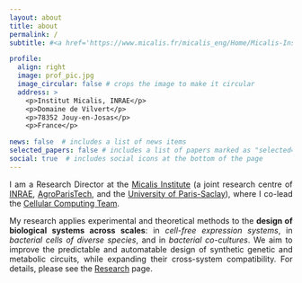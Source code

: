 ```yaml
---
layout: about
title: about
permalink: /
subtitle: #<a href='https://www.micalis.fr/micalis_eng/Home/Micalis-Institute/'>Micalis Institute</a>. #Address. Contacts. Moto. Etc.

profile:
  align: right
  image: prof_pic.jpg
  image_circular: false # crops the image to make it circular
  address: >
    <p>Institut Micalis, INRAE</p>
    <p>Domaine de Vilvert</p>
    <p>78352 Jouy-en-Josas</p>
    <p>France</p>

news: false  # includes a list of news items
selected_papers: false # includes a list of papers marked as "selected={true}"
social: true  # includes social icons at the bottom of the page
---
```


<p align='justify'>I am a Research Director at the <a href='https://www.micalis.fr/'>Micalis Institute</a> (a joint research centre of <a href='https://www.inrae.fr/en'>INRAE</a>, <a href='https://www.agroparistech.fr/en'>AgroParisTech</a>, and the <a href='https://www.universite-paris-saclay.fr/en'>University of Paris-Saclay</a>), where I co-lead the <a href='https://www.cellularcomputing.team/'>Cellular Computing Team</a>.</p>

<p align='justify'>My research applies experimental and theoretical methods to the <b>design of biological systems across scales</b>: in <i>cell-free expression systems</i>, in <i>bacterial cells of diverse species</i>, and in <i>bacterial co-cultures</i>. We aim to improve the predictable and automatable design of synthetic genetic and metabolic circuits, while expanding their cross-system compatibility. For details, please see the <a href='/research'>Research</a> page.</p>
